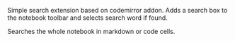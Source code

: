 Simple search extension based on codemirror addon.
Adds a search box to the notebook toolbar and selects search word if found.

Searches the whole notebook in markdown or code cells.


